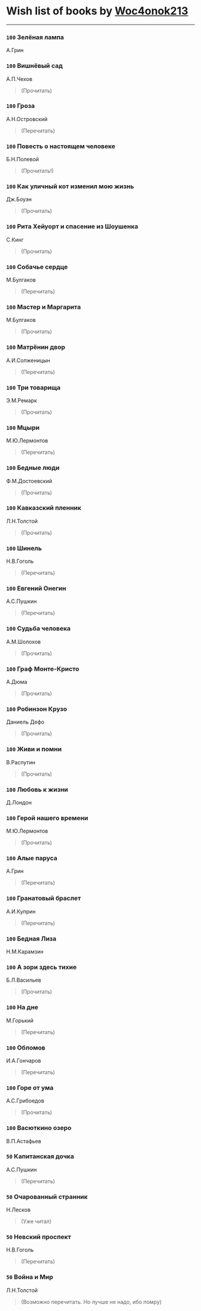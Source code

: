 # Wish list of books by [Woc4onok213](https://plus.google.com/u/0/103474005216004236389/)
---

### `100` Зелёная лампа
А.Грин

### `100` Вишнёвый сад
А.П.Чехов
> (Прочитать)

### `100` Гроза
А.Н.Островский
> (Перечитать)

### `100` Повесть о настоящем человеке
Б.Н.Полевой
> (Прочитать!)

### `100` Как уличный кот изменил мою жизнь
Дж.Боуэн
> (Прочитать)

### `100` Рита Хейуорт и спасение из Шоушенка
С.Кинг
> (Прочитать)

### `100` Собачье сердце
М.Булгаков
> (Перечитать)

### `100` Мастер и Маргарита
М.Булгаков
> (Прочитать)

### `100` Матрёнин двор
А.И.Солженицын
> (Перечитать)

### `100` Три товарища
Э.М.Ремарк
> (Прочитать)

### `100` Мцыри
М.Ю.Лермонтов
> (Перечитать)

### `100` Бедные люди
Ф.М.Достоевский
> (Прочитать)

### `100` Кавказский пленник
Л.Н.Толстой
> (Прочитать)

### `100` Шинель
Н.В.Гоголь
> (Перечитать)

### `100` Евгений Онегин
А.С.Пушкин
> (Перечитать)

### `100` Судьба человека
А.М.Шолохов
> (Прочитать)

### `100` Граф Монте-Кристо
А.Дюма
> (Прочитать)

### `100` Робинзон Крузо
Даниель Дефо
> (Прочитать)

### `100` Живи и помни
В.Распутин
> (Прочитать)

### `100` Любовь к жизни
Д.Лондон

### `100` Герой нашего времени
М.Ю.Лермонтов
> (Прочитать)

### `100` Алые паруса
А.Грин
> (Перечитать)

### `100` Гранатовый браслет
А.И.Куприн
> (Перечитать)

### `100` Бедная Лиза
Н.М.Карамзин

### `100` А зори здесь тихие
Б.Л.Васильев
> (Прочитать)

### `100` На дне
М.Горький
> (Перечитать)

### `100` Обломов
И.А.Гончаров
> (Перечитать)

### `100` Горе от ума
А.С.Грибоедов
> (Прочитать)

### `100` Васюткино озеро
В.П.Астафьев

### `50` Капитанская дочка
А.С.Пушкин
> (Перечитать)

### `50` Очарованный странник
Н.Лесков
> (Уже читал)

### `50` Невский проспект
Н.В.Гоголь
> (Перечитать)

### `50` Война и Мир
Л.Н.Толстой
> (Возможно перечитать. Но лучше не надо, ибо помру)

